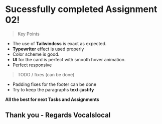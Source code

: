 # Sucessfully completed Assignment 02! 

> Key Points

- The use of **Tailwindcss** is exact as expected.
- **Typewriter** effect is used properly
- Color scheme is good.
-  **UI** for the card is perfect with smooth hover animation.
- Perfect responsive

> TODO / fixes (can be done)
- Padding fixes for the footer can be done
- Try to keep the paragraphs **text-justify**

**All the best for next Tasks and Assignments**

## Thank you - Regards Vocalslocal
